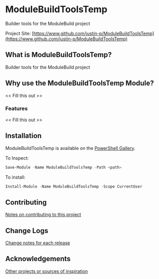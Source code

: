 # ModuleBuildToolsTemp
Builder tools for the ModuleBuild project

Project Site: [https://www.github.com/justin-p/ModuleBuildToolsTemp](https://www.github.com/justin-p/ModuleBuildToolsTemp)

## What is ModuleBuildToolsTemp?
Builder tools for the ModuleBuild project

## Why use the ModuleBuildToolsTemp Module?
<< Fill this out >>

### Features
<< Fill this out >>

## Installation
ModuleBuildToolsTemp is available on the [PowerShell Gallery](https://www.powershellgallery.com/packages/ModuleBuildToolsTemp/).

To Inspect:
```powershell
Save-Module -Name ModuleBuildToolsTemp -Path <path>
```
To install:
```powershell
Install-Module -Name ModuleBuildToolsTemp -Scope CurrentUser
```

## Contributing
[Notes on contributing to this project](Contributing.md)

## Change Logs
[Change notes for each release](ChangeLog.md)

## Acknowledgements
[Other projects or sources of inspiration](Acknowledgements.md)


